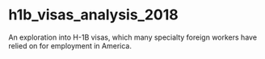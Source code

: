# h1b_visas_analysis_2018
An exploration into H-1B visas, which many specialty foreign workers have relied on for employment in America.
